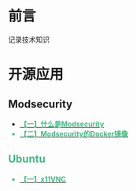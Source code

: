 # 前言

记录技术知识

# 开源应用

## Modsecurity

* [**<font color=#42b983> 【一】什么是Modsecurity**](open_source_application/ModSecurity/about.md)
* [**<font color=#42b983> 【二】Modsecurity的Docker镜像**](open_source_application/ModSecurity/docker.md)

## Ubuntu

* [**<font color=#42b983> 【一】x11VNC**](open_source_application/Ubuntu/x11VNC.md)